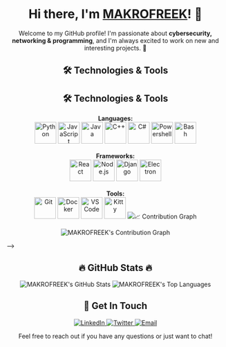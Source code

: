 <!-- README.md -->

<h1 align="center">Hi there, I'm <a href="https://github.com/MAKROFREEK">MAKROFREEK</a>! 👋</h1>

<p align="center">
    Welcome to my GitHub profile! I'm passionate about <strong>cybersecurity, networking & programming</strong>, and I'm always excited to work on new and interesting projects. 🚀
</p>

<!-- <h2 align="center">🌟 Featured Projects 🌟</h2>

<p align="center">
    <a href="https://github.com/MAKROFREEK/project1">
        <img src="https://img.shields.io/badge/Project_1-Highlighted-blue" alt="Project 1" />
    </a>
    <p>A brief description of your first project. Explain what it does and why it's cool!</p>
    
    <a href="https://github.com/MAKROFREEK/project2">
        <img src="https://img.shields.io/badge/Project_2-Highlighted-blue" alt="Project 2" />
    </a>
    <p>A brief description of your second project. Mention any notable features or achievements!</p>
    
    <a href="https://github.com/MAKROFREEK/project3">
        <img src="https://img.shields.io/badge/Project_3-Highlighted-blue" alt="Project 3" />
    </a>
    <p>A brief description of your third project. Highlight what makes it unique or valuable!</p>
</p> -->

<h2 align="center">🛠️ Technologies & Tools</h2>

<h2 align="center">🛠️ Technologies & Tools</h2>

<p align="center">
    <strong>Languages:</strong><br/>
    <img src="https://img.icons8.com/color/48/000000/python.png" alt="Python" title="Python" style="width: 50px; height: 50px;"/>
    <img src="https://img.icons8.com/color/48/000000/javascript.png" alt="JavaScript" title="JavaScript" style="width: 50px; height: 50px;"/>
    <img src="https://img.icons8.com/color/48/000000/java.png" alt="Java" title="Java" style="width: 50px; height: 50px;"/>
    <img src="https://img.icons8.com/color/48/000000/c-plus-plus-logo.png" alt="C++" title="C++" style="width: 50px; height: 50px;"/>
    <img src="https://img.icons8.com/color/48/000000/c-sharp.png" alt="C#" title="C#" style="width: 50px; height: 50px;"/>
    <img src="https://img.icons8.com/ios-filled/50/000000/powershell.png" alt="Powershell" title="Powershell" style="width: 50px; height: 50px;"/>
    <img src="https://img.icons8.com/ios-filled/50/000000/bash.png" alt="Bash" title="Bash" style="width: 50px; height: 50px;"/>
    <br/><br/>
    <strong>Frameworks:</strong><br/>
    <img src="https://external-content.duckduckgo.com/iu/?u=https%3A%2F%2Fpluspng.com%2Fimg-png%2Freact-logo-png-react-logo-png-img-900-900-free-transparent-react-png-900x900.jpg&f=1&nofb=1&ipt=a1f47645cd819df1de35b2e00a7c9aeb65e0667df7d57a884683a1f1ec16ff4d&ipo=images" alt="React" title="React" style="width: 50px; height: 50px;"/>
    <img src="https://img.icons8.com/color/50/000000/nodejs.png" alt="Node.js" title="Node.js" style="width: 50px; height: 50px;"/>
    <img src="https://img.icons8.com/color/50/000000/django.png" alt="Django" title="Django" style="width: 50px; height: 50px;"/>
    <img src="https://external-content.duckduckgo.com/iu/?u=https%3A%2F%2Fraw.githubusercontent.com%2Fandreavitiani%2Fbootsrap-for-electron%2Fmaster%2Fimg%2Felectron-logo.png&f=1&nofb=1&ipt=fbbe88508c06ec54c787bb14619b1afd2e5e256bf0f2a7637e1ef1aabfe18a36&ipo=images" alt="Electron" title="Electron" style="width: 50px; height: 50px;"/>
    <br/><br/>
    <strong>Tools:</strong><br/>
    <img src="https://img.icons8.com/ios-filled/50/000000/git.png" alt="Git" title="Git" style="width: 50px; height: 50px;"/>
    <img src="https://img.icons8.com/ios-filled/50/000000/docker.png" alt="Docker" title="Docker" style="width: 50px; height: 50px;"/>
    <img src="https://img.icons8.com/ios-filled/50/000000/visual-studio-code.png" alt="VS Code" title="VS Code" style="width: 50px; height: 50px;"/>
    <img src="https://duckduckgo.com/i/3c5c7f27.png" alt="Kitty" title="Kitty" style="width: 50px; height: 50px;"/>
    <img src="https://external-content.duckduckgo.com/iu/?u=https%3A%2F%2Fimg1.pnghut.com%2F9%2F19%2F17%2FgPfXYNvhag%2Fmaterial-property-round-icon-debian-software-distribution-circle.jpg&f=1&nofb=1&ipt=e00e121d6613451381fb0200b56c8662137d151fea76b8d0
</p>


<!-- <h2 align="center">📈 Contribution Graph</h2>

<p align="center">
    <img src="https://activity-graph.herokuapp.com/graph?username=MAKROFREEK&theme=react-dark" alt="MAKROFREEK's Contribution Graph" />
</p> -->

<h2 align="center">🔥 GitHub Stats 🔥</h2>

<p align="center">
    <img src="https://github-readme-stats.vercel.app/api?username=MAKROFREEK&show_icons=true&hide_title=true&count_private=true&include_all_commits=true&theme=dark" alt="MAKROFREEK's GitHub Stats" />
    <img src="https://github-readme-stats.vercel.app/api/top-langs/?username=MAKROFREEK&layout=compact&theme=dark" alt="MAKROFREEK's Top Languages" />
<!--     <img src="https://github-readme-streak-stats.herokuapp.com/?user=MAKROFREEK&theme=dark" alt="MAKROFREEK's Streak Stats" /> -->
</p>

<h2 align="center">💬 Get In Touch</h2>

<p align="center">
    <a href="https://linkedin.com/in/your-profile" target="_blank">
        <img src="https://img.shields.io/badge/LinkedIn-Connect-blue" alt="LinkedIn" />
    </a>
    <a href="https://twitter.com/yourhandle" target="_blank">
        <img src="https://img.shields.io/badge/Twitter-Follow-blue" alt="Twitter" />
    </a>
    <a href="mailto:your.email@example.com">
        <img src="https://img.shields.io/badge/Email-Contact-blue" alt="Email" />
    </a>
</p>

<p align="center">
    Feel free to reach out if you have any questions or just want to chat!
</p>
